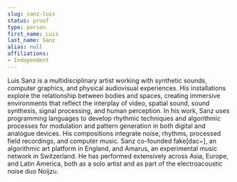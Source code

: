```yaml
---
slug: sanz-luis
status: proof
type: person
first_name: Luis
last_name: Sanz
alias: null
affiliations:
- Independent
---
```


Luis Sanz is a multidisciplinary artist working with synthetic sounds, computer graphics, and physical audiovisual experiences. His installations explore the relationship between bodies and spaces, creating immersive environments that reflect the interplay of video, spatial sound, sound synthesis, signal processing, and human perception. In his work, Sanz uses programming languages to develop rhythmic techniques and algorithmic processes for modulation and pattern generation in both digital and analogue devices. His compositions integrate noise, rhythms, processed field recordings, and computer music. Sanz co-founded fake[dac~], an algorithmic art platform in England, and Amarus, an experimental music network in Switzerland. He has performed extensively across Asia, Europe, and Latin America, both as a solo artist and as part of the electroacoustic noise duo Noijzu.

